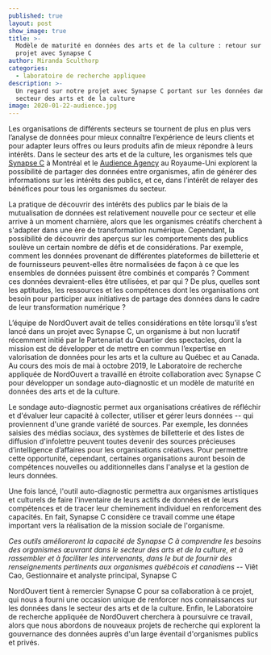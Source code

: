 ```yaml
---
published: true
layout: post
show_image: true
title: >-
  Modèle de maturité en données des arts et de la culture : retour sur notre
  projet avec Synapse C
author: Miranda Sculthorp
categories:
  - laboratoire de recherche appliquee
description: >-
  Un regard sur notre projet avec Synapse C portant sur les données dans le
  secteur des arts et de la culture
image: 2020-01-22-audience.jpg
---
```

Les organisations de différents secteurs se tournent de plus en plus vers l’analyse de données pour mieux connaître l’expérience de leurs clients et pour adapter leurs offres ou leurs produits afin de mieux répondre à leurs intérêts. Dans le secteur des arts et de la culture, les organismes tels que [Synapse C](https://synapsec.ca/) à Montréal et le [Audience Agency](https://www.audiencedatasharing.org/) au Royaume-Uni explorent la possibilité de partager des données entre organismes, afin de générer des informations sur les intérêts des publics, et ce, dans l’intérêt de relayer des bénéfices pour tous les organismes du secteur.  

La pratique de découvrir des intérêts des publics par le biais de la mutualisation de données est relativement nouvelle pour ce secteur et elle arrive à un moment charnière, alors que les organismes créatifs cherchent à s'adapter dans une ère de transformation numérique. Cependant, la possibilité de découvrir des aperçus sur les comportements des publics soulève un certain nombre de défis et de considérations. Par exemple, comment les données provenant de différentes plateformes de billetterie et de fournisseurs peuvent-elles être normalisées de façon à ce que les ensembles de données puissent être combinés et comparés ? Comment ces données devraient-elles être utilisées, et par qui ? De plus, quelles sont les aptitudes, les ressources et les compétences dont les organisations ont besoin pour participer aux initiatives de partage des données dans le cadre de leur transformation numérique ? 

L’équipe de NordOuvert avait de telles considérations en tête lorsqu’il s’est lancé dans un projet avec Synapse C, un organisme à but non lucratif récemment initié par le Partenariat du Quartier des spectacles, dont la mission est de développer et de mettre en commun l’expertise en valorisation de données pour les arts et la culture au Québec et au Canada. Au cours des mois de mai à octobre 2019, le Laboratoire de recherche appliquée de NordOuvert a travaillé en étroite collaboration avec Synapse C pour développer un sondage auto-diagnostic et un modèle de maturité en données des arts et de la culture.

Le sondage auto-diagnostic permet aux organisations créatives de réfléchir et d'évaluer leur capacité à collecter, utiliser et gérer leurs données -- qui proviennent d'une grande variété de sources. Par exemple, les données saisies des médias sociaux, des systèmes de billetterie et des listes de diffusion d'infolettre peuvent toutes devenir des sources précieuses d’intelligence d’affaires pour les organisations créatives. Pour permettre cette opportunité, cependant, certaines organisations auront  besoin de compétences nouvelles ou additionnelles dans l'analyse et la gestion de leurs données. 

Une fois lancé, l'outil auto-diagnostic permettra aux organismes artistiques et culturels de faire l'inventaire de leurs actifs de données et de leurs compétences et de tracer leur cheminement individuel en renforcement des capacités. En fait, Synapse C considère ce travail comme une étape important vers la réalisation de la mission sociale de l'organisme.
 
_Ces outils amélioreront la capacité de Synapse C à comprendre les besoins des organismes œuvrant dans le secteur des arts et de la culture, et à rassembler et à faciliter les intervenants, dans le but de fournir des renseignements pertinents aux organismes québécois et canadiens_
-- Viêt Cao, Gestionnaire et analyste principal, Synapse C 

NordOuvert tient à remercier Synapse C pour sa collaboration à ce projet, qui nous a fourni une occasion unique de renforcer nos connaissances sur les données dans le secteur des arts et de la culture. Enfin, le Laboratoire de recherche appliquée de NordOuvert cherchera à poursuivre ce travail, alors que nous abordons de nouveaux projets de recherche qui explorent la gouvernance des données auprès d'un large éventail d'organismes publics et privés.
